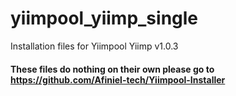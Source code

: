 # yiimpool_yiimp_single
Installation files for Yiimpool Yiimp v1.0.3

#### These files do nothing on their own please go to https://github.com/Afiniel-tech/Yiimpool-Installer

